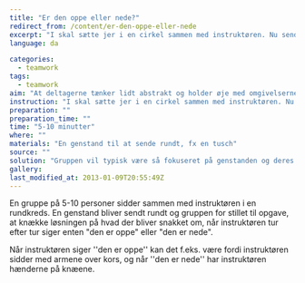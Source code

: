 ```yaml
---
title: "Er den oppe eller nede?"
redirect_from: /content/er-den-oppe-eller-nede
excerpt: "I skal sætte jer i en cirkel sammen med instruktøren. Nu sender instruktøren en genstand rundt. Hver gang genstanden skifter hænder, siger instruktøren enten _Den er oppe_ eller _Den er nede_. Jeres opgave er at gætte, hvad der bliver snakket om."
language: da

categories: 
  - teamwork
tags: 
  - teamwork
aim: "At deltagerne tænker lidt abstrakt og holder øje med omgivelserne."
instruction: "I skal sætte jer i en cirkel sammen med instruktøren. Nu sender instruktøren en genstand rundt. Hver gang genstanden skifter hænder, siger instruktøren enten _Den er oppe_ eller _Den er nede_. Jeres opgave er at gætte, hvad der bliver snakket om."
preparation: ""
preparation_time: ""
time: "5-10 minutter"
where: ""
materials: "En genstand til at sende rundt, fx en tusch"
source: ""
solution: "Gruppen vil typisk være så fokuseret på genstanden og deres egne hænder, som de tror er det, der enten er oppe eller nede, at de ikke lægger mærke til armene på instruktøreren."
gallery:
last_modified_at: 2013-01-09T20:55:49Z
---
```

En gruppe på 5-10 personer sidder sammen med instruktøren i en rundkreds. En genstand bliver sendt rundt og gruppen for stillet til opgave, at knække løsningen på hvad der bliver snakket om, når instruktøren tur efter tur siger enten "den er oppe" eller "den er nede".

Når instruktøren siger ''den er oppe'' kan det f.eks. være fordi instruktøren sidder med armene over kors, og når ''den er nede'' har instruktøren hænderne på knæene.
